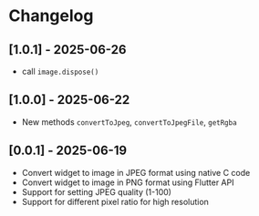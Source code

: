 # Changelog

## [1.0.1] - 2025-06-26

- call `image.dispose()`

## [1.0.0] - 2025-06-22

- New methods `convertToJpeg`, `convertToJpegFile`, `getRgba`

## [0.0.1] - 2025-06-19

- Convert widget to image in JPEG format using native C code
- Convert widget to image in PNG format using Flutter API
- Support for setting JPEG quality (1-100)
- Support for different pixel ratio for high resolution
